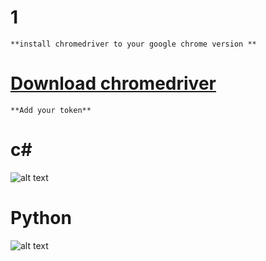 # 1

``` 
**install chromedriver to your google chrome version **
```
# [Download chromedriver](https://chromedriver.chromium.org/)

``` 
**Add your token**
```

# c#
![alt text](https://media.discordapp.net/attachments/823266453595226125/823334717792976966/unknown.png) 

# Python

![alt text](https://media.discordapp.net/attachments/823266453595226125/823335088665264178/unknown.png) 
